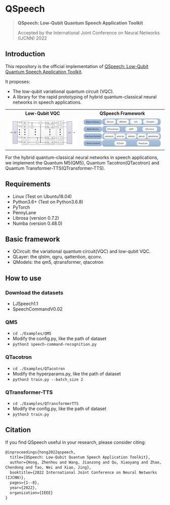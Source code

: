 # QSpeech

>**QSpeech: Low-Qubit Quantum Speech Application Toolkit**
>
>Accepted by the International Joint Conference on Neural Networks (IJCNN) 2022

## Introduction
This repository is the official implementation of [QSpeech: Low-Qubit Quantum Speech Application Toolkit](). 

It proposes:
- The low-qubit variational quantum circuit (VQC).
- A library for the rapid prototyping of hybrid quantum-classical neural networks in speech applications.

<table><tbody>
    <tr>
        <th>Low-Qubit VQC</th>
        <th>QSpeech Framework</th>
    </tr>
    <tr>
        <td><div align=center><img src="https://github.com/zhenhouhong/QSpeech/blob/main/low-qubit-cricuit.png"></div></td>
        <td><div align=center><img src="https://github.com/zhenhouhong/QSpeech/blob/main/qspeech-framework.png"></div></td>
    </tr>
</table>

For the hybrid quantum-classical neural networks in speech applications, we implement the Quantum M5(QM5), Quantum Tacotron(QTacotron) and Quantum Transformer-TTS(QTransformer-TTS).


## Requirements
- Linux (Test on Ubuntu18.04)
- Python3.6+ (Test on Python3.6.8)
- PyTorch
- PennyLane
- Librosa (version 0.7.2)
- Numba (version 0.48.0)

## Basic framework
- QCircuit: the variational quantum circuit(VQC) and low-qubit VQC.
- QLayer: the qlstm, qgru, qattention, qconv.
- QModels: the qm5, qtransformer, qtacotron

## How to use

### Download the datasets
- LJSpeech1.1
- SpeechCommandV0.02

### QM5
- `cd ./Examples/QM5`
- Modify the config.py, like the path of dataset
- `python3 speech-command-recognition.py`

### QTacotron
- `cd ./Examples/QTacotron`
- Modify the hyperparams.py, like the path of dataset
- `python3 train.py --batch_size 2`

### QTransformer-TTS
- `cd ./Examples/QTransformerTTS`
- Modify the config.py, like the path of dataset
- `python3 train.py`

## Citation
If you find QSpeech useful in your research, please consider citing:

    @inproceedings{hong2022qspeech,
      title={QSpeech: Low-Qubit Quantum Speech Application Toolkit},
      author={Hong, Zhenhou and Wang, Jianzong and Qu, Xiaoyang and Zhao, Chendong and Tao, Wei and Xiao, Jing},
      booktitle={2022 International Joint Conference on Neural Networks (IJCNN)},
      pages={1--8},
      year={2022},
      organization={IEEE}
    }
